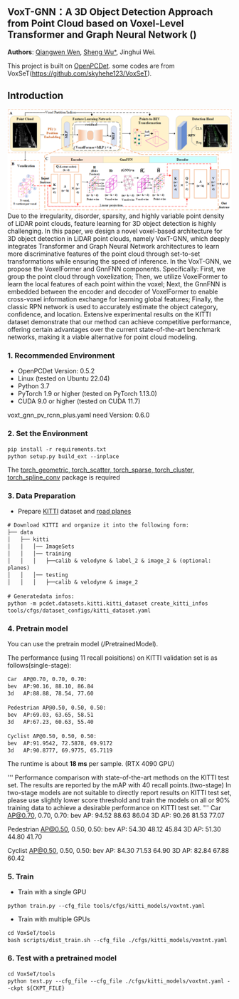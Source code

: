 ## VoxT-GNN：A 3D Object Detection Approach from Point Cloud based on Voxel-Level Transformer and Graph Neural Network ()

**Authors**: [Qiangwen Wen](https://github.com/yujianxinnian), [Sheng Wu*](http://adcfj.cn/sirc/door/team/TeacherList/Detail?personId=%20422), Jinghui Wei.

This project is built on [OpenPCDet](https://github.com/open-mmlab/OpenPCDet). some codes are from VoxSeT(https://github.com/skyhehe123/VoxSeT).

## Introduction
<img src="diagram.png" alt="drawing" width="600"/>
Due to the irregularity, disorder, sparsity, and highly variable point density of LiDAR point clouds, feature learning for 3D object detection is highly challenging. In this paper, we design a novel voxel-based architecture for 3D object detection in LiDAR point clouds, namely VoxT-GNN, which deeply integrates Transformer and Graph Neural Network architectures to learn more discriminative features of the point cloud through set-to-set transformations while ensuring the speed of inference. In the VoxT-GNN, we propose the VoxelFormer and GnnFNN components. Specifically: First, we group the point cloud through voxelization; Then, we utilize VoxelFormer to learn the local features of each point within the voxel; Next, the GnnFNN is embedded between the encoder and decoder of VoxelFormer to enable cross-voxel information exchange for learning global features; Finally, the classic RPN network is used to accurately estimate the object category, confidence, and location. Extensive experimental results on the KITTI dataset demonstrate that our method can achieve competitive performance, offering certain advantages over the current state-of-the-art benchmark networks, making it a viable alternative for point cloud modeling.

### 1. Recommended Environment
- OpenPCDet Version: 0.5.2
- Linux (tested on Ubuntu 22.04)
- Python 3.7
- PyTorch 1.9 or higher (tested on PyTorch 1.13.0)
- CUDA 9.0 or higher (tested on CUDA 11.7)

voxt_gnn_pv_rcnn_plus.yaml need Version: 0.6.0

### 2. Set the Environment

```shell
pip install -r requirements.txt
python setup.py build_ext --inplace 
```
The [torch_geometric, torch_scatter, torch_sparse, torch_cluster, torch_spline_conv](https://pytorch-geometric.readthedocs.io/en/latest/install/installation.html) package is required



### 3. Data Preparation

- Prepare [KITTI](http://www.cvlibs.net/datasets/kitti/eval_object.php?obj_benchmark=3d) dataset and [road planes](https://drive.google.com/file/d/1d5mq0RXRnvHPVeKx6Q612z0YRO1t2wAp/view?usp=sharing)

```shell
# Download KITTI and organize it into the following form:
├── data
│   ├── kitti
│   │   │── ImageSets
│   │   │── training
│   │   │   ├──calib & velodyne & label_2 & image_2 & (optional: planes)
│   │   │── testing
│   │   │   ├──calib & velodyne & image_2

# Generatedata infos:
python -m pcdet.datasets.kitti.kitti_dataset create_kitti_infos tools/cfgs/dataset_configs/kitti_dataset.yaml
```

### 4. Pretrain model
You can use the pretrain model (/PretrainedModel).

The performance (using 11 recall poisitions) on KITTI validation set is as follows(single-stage):
```
Car  AP@0.70, 0.70, 0.70:
bev  AP:90.16, 88.10, 86.84
3d   AP:88.88, 78.54, 77.60

Pedestrian AP@0.50, 0.50, 0.50:
bev  AP:69.03, 63.65, 58.51
3d   AP:67.23, 60.63, 55.40

Cyclist AP@0.50, 0.50, 0.50:
bev  AP:91.9542, 72.5878, 69.9172
3d   AP:90.8777, 69.9775, 65.7119
```
The runtime is about **18 ms** per sample. (RTX 4090 GPU)

'''
	 Performance comparison with state-of-the-art methods on the KITTI test set. The results are reported by the mAP with 40 recall points.(two-stage)
	 In two-stage models are not suitable to directly report results on KITTI test set, please use slightly lower score threshold and train the models on all or 90% training data to achieve a desirable performance on KITTI test set.
'''
Car  AP@0.70, 0.70, 0.70:
bev  AP: 94.52 88.63 86.04
3D   AP: 90.26 81.53 77.07	
	
Pedestrian AP@0.50, 0.50, 0.50:
bev  AP: 54.30 48.12 45.84
3D   AP: 51.30 44.80 41.70

Cyclist AP@0.50, 0.50, 0.50:
bev  AP: 84.30 71.53 64.90
3D   AP: 82.84 67.88 60.42

### 5. Train

- Train with a single GPU

```shell
python train.py --cfg_file tools/cfgs/kitti_models/voxtnt.yaml
```

- Train with multiple GPUs 

```shell
cd VoxSeT/tools
bash scripts/dist_train.sh --cfg_file ./cfgs/kitti_models/voxtnt.yaml
```
### 6. Test with a pretrained model

```shell
cd VoxSeT/tools
python test.py --cfg_file --cfg_file ./cfgs/kitti_models/voxtnt.yaml --ckpt ${CKPT_FILE}
```

